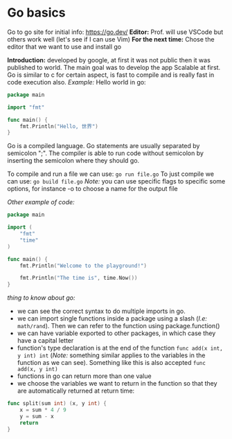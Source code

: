 # Go basics

Go to go site for initial info: https://go.dev/
**Editor:** Prof. will use VSCode but others work well (let's see if I can use Vim)
**For the next time:** Chose the editor that we want to use and install go

**Introduction:**
developed by google, at first it was not public then it was published to world. The main goal was to develop the app Scalable at first.
Go is similar to c for certain aspect, is fast to compile and is really fast in code execution also.
*Example:* Hello world in go:
```go
package main

import "fmt"

func main() {
	fmt.Println("Hello, 世界")
}
```
Go is a compiled language.
Go statements are usually separated by semicolon ";". The compiler is able to run code without semicolon by inserting the semicolon where they should go.

To compile and run a file we can use: ```go run file.go```
To just compile we can use: ```go build file.go```
*Note:* you can use specific flags to specific some options, for instance -o to choose a name for the output file

*Other example of code:*
```go
package main

import (
	"fmt"
	"time"
)

func main() {
	fmt.Println("Welcome to the playground!")

	fmt.Println("The time is", time.Now())
}
```
*thing to know about go:* 
- we can see the correct syntax to do multiple imports in go.
- we can import single functions inside a package using a slash (*I.e:* ```math/rand```). Then we can refer to the function using package.function()
- we can have variable exported to other packages, in which case they have a capital letter
- function's type declaration is at the end of the function ```func add(x int, y int) int``` (*Note:* something similar applies to the variables in the function as we can see). Something like this is also accepted ```func add(x, y int)```
- functions in go can return more than one value
- we choose the variables we want to return in the function so that they are automatically returned at return time:
```go
func split(sum int) (x, y int) {
	x = sum * 4 / 9
	y = sum - x
	return
}
```

